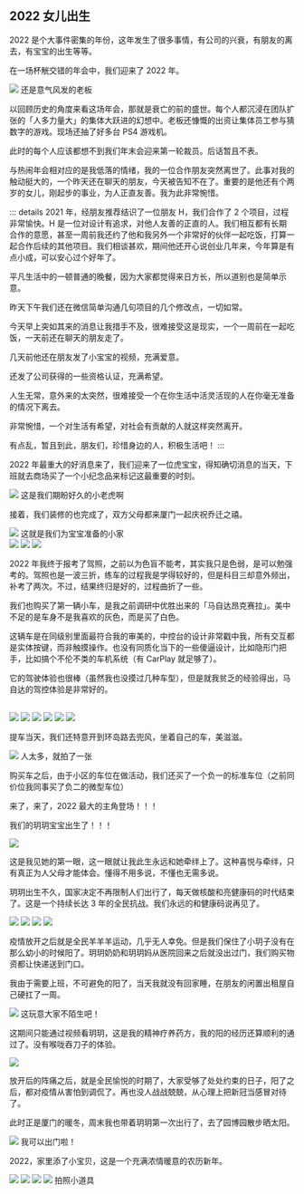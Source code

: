 ## 2022 女儿出生

2022 是个大事件密集的年份，这年发生了很多事情，有公司的兴衰，有朋友的离去，有宝宝的出生等等。

在一场杯觥交错的年会中，我们迎来了 2022 年。

![](./2022/c1.jpeg)
<Tip>还是意气风发的老板</Tip>

以回顾历史的角度来看这场年会，那就是衰亡的前的盛世。每个人都沉浸在团队扩张的「人多力量大」的集体大跃进的幻想中。老板还慷慨的出资让集体员工参与猜数字的游戏。现场还抽了好多台 PS4 游戏机。

此时的每个人应该都想不到我们年末会迎来第一轮裁员。后话暂且不表。

与热闹年会相对应的是我低落的情绪，我的一位合作朋友突然离世了。此事对我的触动挺大的，一个昨天还在聊天的朋友，今天被告知不在了。重要的是他还有个两岁的女儿，刚起步的事业，为人正直友善。我为此非常惋惜。

::: details
2021 年，经朋友推荐结识了一位朋友 H，我们合作了 2 个项目，过程非常愉快。H 是一位对设计有追求，对他人友善的正直的人。我们相互都有长期合作的意愿，甚至一周前我还约了他和我另外一个非常好的伙伴一起吃饭，打算一起合作后续的其他项目。我们相谈甚欢，期间他还开心说创业几年来，今年算是有点小成，可以安心过个好年了。

平凡生活中的一顿普通的晚餐，因为大家都觉得来日方长，所以道别也是简单示意。

昨天下午我们还在微信简单沟通几句项目的几个修改点，一切如常。

今天早上突如其来的消息让我措手不及，很难接受这是现实，一个一周前在一起吃饭，一天前还在聊天的朋友走了。

几天前他还在朋友发了小宝宝的视频，充满爱意。

还发了公司获得的一些资格认证，充满希望。

人生无常，意外来的太突然，很难接受一个在你生活中活灵活现的人在你毫无准备的情况下离去。

非常惋惜，一个对生活有希望，对社会有贡献的人就这样突然离开。

有点乱，暂且到此，朋友们，珍惜身边的人，积极生活吧！
:::

2022 年最重大的好消息来了，我们迎来了一位虎宝宝，得知确切消息的当天，下班就去商场买了一个小纪念品来标记这最重要的时刻。

![](./2022/yue1.jpeg)
<Tip>这是我们期盼好久的小老虎啊</Tip>

接着，我们装修的也完成了，双方父母都来厦门一起庆祝乔迁之禧。

![](./2022/1.jpeg)
<Tip>这就是我们为宝宝准备的小家</Tip>
<br/>
<Pictures>
<img src="./2022/h1.jpeg" />
<img src="./2022/h2.jpeg" />
<img src="./2022/h3.jpeg" />
</Pictures>

2022 年我终于报考了驾照，之前以为色盲不能考，其实我只是色弱，是可以勉强考的。驾照也是一波三折，练车的过程我是学得较好的，但是科目三却意外频出，补考了两次。不过，结果终归是好的，过程曲折了一些。

我们也购买了第一辆小车，是我之前调研中优胜出来的「马自达昂克赛拉」。美中不足的是车身不是我喜欢的灰色，而是买了白色。

这辆车是在同级别里面最符合我的审美的，中控台的设计非常戳中我，所有交互都是实体按键，而非触摸操作。也没有同质化当下的一些傻逼设计，比如隐形门把手，比如搞个不伦不类的车机系统（有 CarPlay 就足够了）。

它的驾驶体验也很棒（虽然我也没摸过几种车型），但是就我贫乏的经验得出，马自达的驾控体验是非常好的。

<br/>
<Pictures>
<img src="./2022/car1.jpeg" />
<img src="./2022/car2.jpeg" />
<img src="./2022/car3.jpeg" />
<img src="./2022/car4.jpeg" />
<img src="./2022/car5.jpeg" />
<img src="./2022/car6.jpeg" />
</Pictures>

提车当天，我们还特意开到环岛路去兜风，坐着自己的车，美滋滋。

![](./2022/car0.jpeg)
<Tip>人太多，就拍了一张</Tip>

购买车之后，由于小区的车位在做活动，我们还买了一个负一的标准车位（之前同价位我同事买了负二的微型车位）

来了，来了，2022 最大的主角登场！！！

我们的玥玥宝宝出生了！！！

![](./2022/3.jpeg)

这是我见她的第一眼，这一眼就让我此生永远和她牵绊上了。这种喜悦与牵绊，只有真正为人父母才能体会。懂得不用多说，不懂也无需多说。

玥玥出生不久，国家决定不再限制人们出行了，每天做核酸和亮健康码的时代结束了。这是一个持续长达 3 年的全民抗战。我们永远的和健康码说再见了。

<Pictures>
<img src="./2022/09.jpeg" />
<img src="./2022/10.jpeg" />
<img src="./2022/04.png" />
<img src="./2022/05.jpeg" />
</Pictures>

疫情放开之后就是全民羊羊羊运动，几乎无人幸免。但是我们保住了小玥子没有在那么幼小的时候阳了。玥玥奶奶和玥玥妈从医院回来之后就没出过门，我们购买物资都让快递送到门口。

我由于需要上班，不可避免的阳了，当天我就没有回家睡，在朋友的闲置出租屋自己硬扛了一周。

![](./2022/06.jpeg)
<Tip>这玩意大家不陌生吧！</Tip>

这期间只能通过视频看玥玥，这是我的精神疗养药方，我的阳的经历还算顺利的通过了。没有喉咙吞刀子的体验。

![](./2022/07.jpeg)

放开后的阵痛之后，就是全民愉悦的时期了，大家受够了处处约束的日子，阳了之后，都对疫情从害怕到调侃了。再也没人战战兢兢，从心理上把新冠当感冒对待了。

此时正是厦门的暖冬，周末我也带着玥玥第一次出行了，去了园博园散步晒太阳。

![](./2022/08.jpeg)
<Tip>我可以出门啦！</Tip>

2022，家里添了小宝贝，这是一个充满浓情暖意的农历新年。

<Pictures>
<img src="./2022/year4.jpeg" />
<img src="./2022/year1.jpeg" />
<img src="./2022/year2.jpeg" />
<img src="./2022/year3.jpeg" />
</Pictures>
<Tip>拍照小道具</Tip>
